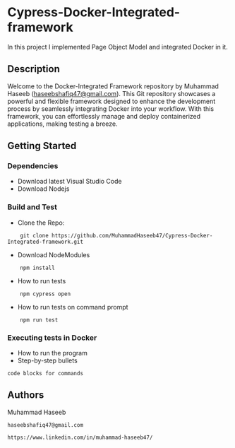 # Cypress-Docker-Integrated-framework

In this project I implemented Page Object Model and integrated Docker in it.

## Description

Welcome to the Docker-Integrated Framework repository by Muhammad Haseeb (haseebshafiq47@gmail.com). This Git repository showcases a powerful and flexible framework designed to enhance the development process by seamlessly integrating Docker into your workflow. With this framework, you can effortlessly manage and deploy containerized applications, making testing a breeze.

## Getting Started

### Dependencies

* Download latest Visual Studio Code
* Download Nodejs

### Build and Test

* Clone the Repo:
```
    git clone https://github.com/MuhammadHaseeb47/Cypress-Docker-Integrated-framework.git
```
* Download NodeModules
```
    npm install
```
* How to run tests
```
    npm cypress open
```
* How to run tests on command prompt
```
    npm run test
```
### Executing tests in Docker

* How to run the program
* Step-by-step bullets
```
code blocks for commands
```

## Authors

Muhammad Haseeb
```
haseebshafiq47@gmail.com
```
```
https://www.linkedin.com/in/muhammad-haseeb47/
```